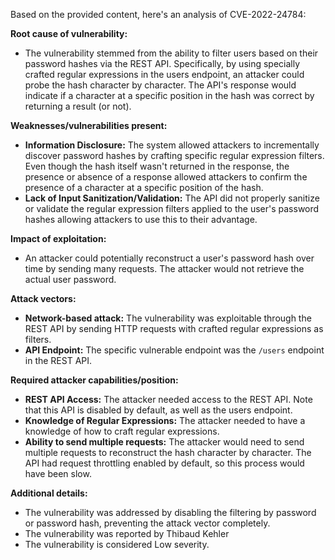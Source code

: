 Based on the provided content, here's an analysis of CVE-2022-24784:

**Root cause of vulnerability:**
- The vulnerability stemmed from the ability to filter users based on their password hashes via the REST API. Specifically, by using specially crafted regular expressions in the users endpoint, an attacker could probe the hash character by character. The API's response would indicate if a character at a specific position in the hash was correct by returning a result (or not).

**Weaknesses/vulnerabilities present:**
- **Information Disclosure:**  The system allowed attackers to incrementally discover password hashes by crafting specific regular expression filters.  Even though the hash itself wasn't returned in the response, the presence or absence of a response allowed attackers to confirm the presence of a character at a specific position of the hash.
- **Lack of Input Sanitization/Validation:** The API did not properly sanitize or validate the regular expression filters applied to the user's password hashes allowing attackers to use this to their advantage.

**Impact of exploitation:**
- An attacker could potentially reconstruct a user's password hash over time by sending many requests. The attacker would not retrieve the actual user password.

**Attack vectors:**
- **Network-based attack:** The vulnerability was exploitable through the REST API by sending HTTP requests with crafted regular expressions as filters.
- **API Endpoint:** The specific vulnerable endpoint was the `/users` endpoint in the REST API.

**Required attacker capabilities/position:**
- **REST API Access:** The attacker needed access to the REST API. Note that this API is disabled by default, as well as the users endpoint.
- **Knowledge of Regular Expressions:** The attacker needed to have a knowledge of how to craft regular expressions.
- **Ability to send multiple requests:** The attacker would need to send multiple requests to reconstruct the hash character by character. The API had request throttling enabled by default, so this process would have been slow.

**Additional details:**
- The vulnerability was addressed by disabling the filtering by password or password hash, preventing the attack vector completely.
- The vulnerability was reported by Thibaud Kehler
- The vulnerability is considered Low severity.